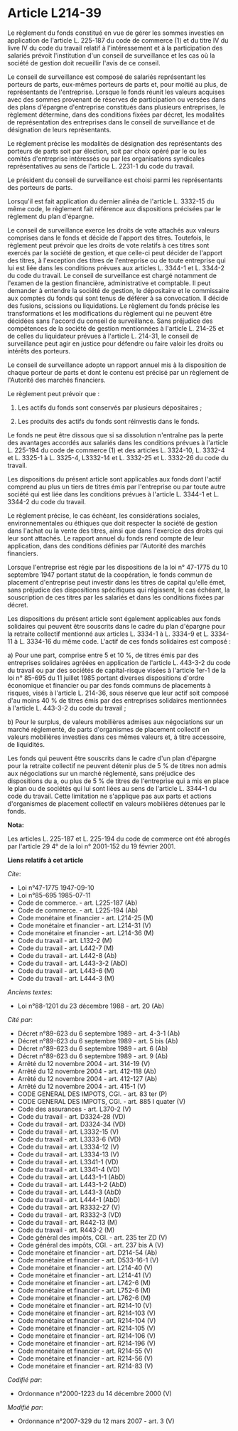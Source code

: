 # Article L214-39

Le règlement du fonds constitué en vue de gérer les sommes investies en application de l'article L. 225-187 du code de
commerce (1) et du titre IV du livre IV du code du travail relatif à l'intéressement et à la participation des salariés
prévoit l'institution d'un conseil de surveillance et les cas où la société de gestion doit recueillir l'avis de ce conseil.

Le conseil de surveillance est composé de salariés représentant les porteurs de parts, eux-mêmes porteurs de parts et, pour
moitié au plus, de représentants de l'entreprise. Lorsque le fonds réunit les valeurs acquises avec des sommes provenant de
réserves de participation ou versées dans des plans d'épargne d'entreprise constitués dans plusieurs entreprises, le
règlement détermine, dans des conditions fixées par décret, les modalités de représentation des entreprises dans le conseil
de surveillance et de désignation de leurs représentants.

Le règlement précise les modalités de désignation des représentants des porteurs de parts soit par élection, soit par choix
opéré par le ou les comités d'entreprise intéressés ou par les organisations syndicales représentatives au sens de l'article
L. 2231-1 du code du travail.

Le président du conseil de surveillance est choisi parmi les représentants des porteurs de parts.

Lorsqu'il est fait application du dernier alinéa de l'article L. 3332-15 du même code, le règlement fait référence aux
dispositions précisées par le règlement du plan d'épargne.

Le conseil de surveillance exerce les droits de vote attachés aux valeurs comprises dans le fonds et décide de l'apport des
titres. Toutefois, le règlement peut prévoir que les droits de vote relatifs à ces titres sont exercés par la société de
gestion, et que celle-ci peut décider de l'apport des titres, à l'exception des titres de l'entreprise ou de toute entreprise
qui lui est liée dans les conditions prévues aux articles L. 3344-1 et L. 3344-2 du code du travail. Le conseil de
surveillance est chargé notamment de l'examen de la gestion financière, administrative et comptable. Il peut demander à
entendre la société de gestion, le dépositaire et le commissaire aux comptes du fonds qui sont tenus de déférer à sa
convocation. Il décide des fusions, scissions ou liquidations. Le règlement du fonds précise les transformations et les
modifications du règlement qui ne peuvent être décidées sans l'accord du conseil de surveillance. Sans préjudice des
compétences de la société de gestion mentionnées à l'article L. 214-25 et de celles du liquidateur prévues à l'article L.
214-31, le conseil de surveillance peut agir en justice pour défendre ou faire valoir les droits ou intérêts des porteurs.

Le conseil de surveillance adopte un rapport annuel mis à la disposition de chaque porteur de parts et dont le contenu est
précisé par un règlement de l'Autorité des marchés financiers.

Le règlement peut prévoir que :

1. Les actifs du fonds sont conservés par plusieurs dépositaires ;

2. Les produits des actifs du fonds sont réinvestis dans le fonds.

Le fonds ne peut être dissous que si sa dissolution n'entraîne pas la perte des avantages accordés aux salariés dans les
conditions prévues à l'article L. 225-194 du code de commerce (1) et des articles L. 3324-10, L. 3332-4 et L. 3325-1 à L.
3325-4, L3332-14 et L. 3332-25 et L. 3332-26 du code du travail.

Les dispositions du présent article sont applicables aux fonds dont l'actif comprend au plus un tiers de titres émis par
l'entreprise ou par toute autre société qui est liée dans les conditions prévues à l'article L. 3344-1 et L. 3344-2 du code
du travail.

Le règlement précise, le cas échéant, les considérations sociales, environnementales ou éthiques que doit respecter la
société de gestion dans l'achat ou la vente des titres, ainsi que dans l'exercice des droits qui leur sont attachés. Le
rapport annuel du fonds rend compte de leur application, dans des conditions définies par l'Autorité des marchés financiers.

Lorsque l'entreprise est régie par les dispositions de la loi n° 47-1775 du 10 septembre 1947 portant statut de la
coopération, le fonds commun de placement d'entreprise peut investir dans les titres de capital qu'elle émet, sans préjudice
des dispositions spécifiques qui régissent, le cas échéant, la souscription de ces titres par les salariés et dans les
conditions fixées par décret.

Les dispositions du présent article sont également applicables aux fonds solidaires qui peuvent être souscrits dans le cadre
du plan d'épargne pour la retraite collectif mentionné aux articles L. 3334-1 à L. 3334-9 et L. 3334-11 à L. 3334-16 du même
code. L'actif de ces fonds solidaires est composé :

a) Pour une part, comprise entre 5 et 10 %, de titres émis par des entreprises solidaires agréées en application de l'article
L. 443-3-2 du code du travail ou par des sociétés de capital-risque visées à l'article 1er-1 de la loi n° 85-695 du 11
juillet 1985 portant diverses dispositions d'ordre économique et financier ou par des fonds communs de placements à risques,
visés à l'article L. 214-36, sous réserve que leur actif soit composé d'au moins 40 % de titres émis par des entreprises
solidaires mentionnées à l'article L. 443-3-2 du code du travail ;

b) Pour le surplus, de valeurs mobilières admises aux négociations sur un marché réglementé, de parts d'organismes de
placement collectif en valeurs mobilières investies dans ces mêmes valeurs et, à titre accessoire, de liquidités.

Les fonds qui peuvent être souscrits dans le cadre d'un plan d'épargne pour la retraite collectif ne peuvent détenir plus de
5 % de titres non admis aux négociations sur un marché réglementé, sans préjudice des dispositions du a, ou plus de 5 % de
titres de l'entreprise qui a mis en place le plan ou de sociétés qui lui sont liées au sens de l'article L. 3344-1 du code du
travail. Cette limitation ne s'applique pas aux parts et actions d'organismes de placement collectif en valeurs mobilières
détenues par le fonds.

**Nota:**

Les articles L. 225-187 et L. 225-194 du code de commerce ont été abrogés par l'article 29 4° de la loi n° 2001-152 du 19
février 2001.

**Liens relatifs à cet article**

_Cite_:

  - Loi n°47-1775 1947-09-10
  - Loi n°85-695 1985-07-11
  - Code de commerce. - art. L225-187 (Ab)
  - Code de commerce. - art. L225-194 (Ab)
  - Code monétaire et financier - art. L214-25 (M)
  - Code monétaire et financier - art. L214-31 (V)
  - Code monétaire et financier - art. L214-36 (M)
  - Code du travail - art. L132-2 (M)
  - Code du travail - art. L442-7 (M)
  - Code du travail - art. L442-8 (Ab)
  - Code du travail - art. L443-3-2 (AbD)
  - Code du travail - art. L443-6 (M)
  - Code du travail - art. L444-3 (M)

_Anciens textes_:

  - Loi n°88-1201 du 23 décembre 1988 - art. 20 (Ab)

_Cité par_:

  - Décret n°89-623 du 6 septembre 1989 - art. 4-3-1 (Ab)
  - Décret n°89-623 du 6 septembre 1989 - art. 5 bis (Ab)
  - Décret n°89-623 du 6 septembre 1989 - art. 6 (Ab)
  - Décret n°89-623 du 6 septembre 1989 - art. 9 (Ab)
  - Arrêté du 12 novembre 2004 - art. 314-19 (V)
  - Arrêté du 12 novembre 2004 - art. 412-118 (Ab)
  - Arrêté du 12 novembre 2004 - art. 412-127 (Ab)
  - Arrêté du 12 novembre 2004 - art. 415-1 (V)
  - CODE GENERAL DES IMPOTS, CGI. - art. 83 ter (P)
  - CODE GENERAL DES IMPOTS, CGI. - art. 885 I quater (V)
  - Code des assurances - art. L370-2 (V)
  - Code du travail - art. D3324-28 (VD)
  - Code du travail - art. D3324-34 (VD)
  - Code du travail - art. L3332-15 (V)
  - Code du travail - art. L3333-6 (VD)
  - Code du travail - art. L3334-12 (V)
  - Code du travail - art. L3334-13 (V)
  - Code du travail - art. L3341-1 (VD)
  - Code du travail - art. L3341-4 (VD)
  - Code du travail - art. L443-1-1 (AbD)
  - Code du travail - art. L443-1-2 (AbD)
  - Code du travail - art. L443-3 (AbD)
  - Code du travail - art. L444-1 (AbD)
  - Code du travail - art. R3332-27 (V)
  - Code du travail - art. R3332-3 (VD)
  - Code du travail - art. R442-13 (M)
  - Code du travail - art. R443-2 (M)
  - Code général des impôts, CGI. - art. 235 ter ZD (V)
  - Code général des impôts, CGI. - art. 237 bis A (V)
  - Code monétaire et financier - art. D214-54 (Ab)
  - Code monétaire et financier - art. D533-16-1 (V)
  - Code monétaire et financier - art. L214-40 (V)
  - Code monétaire et financier - art. L214-41 (V)
  - Code monétaire et financier - art. L742-6 (M)
  - Code monétaire et financier - art. L752-6 (M)
  - Code monétaire et financier - art. L762-6 (M)
  - Code monétaire et financier - art. R214-10 (V)
  - Code monétaire et financier - art. R214-103 (V)
  - Code monétaire et financier - art. R214-104 (V)
  - Code monétaire et financier - art. R214-105 (V)
  - Code monétaire et financier - art. R214-106 (V)
  - Code monétaire et financier - art. R214-196 (V)
  - Code monétaire et financier - art. R214-55 (V)
  - Code monétaire et financier - art. R214-56 (V)
  - Code monétaire et financier - art. R214-83 (V)

_Codifié par_:

  - Ordonnance n°2000-1223 du 14 décembre 2000 (V)

_Modifié par_:

  - Ordonnance n°2007-329 du 12 mars 2007 - art. 3 (V)
